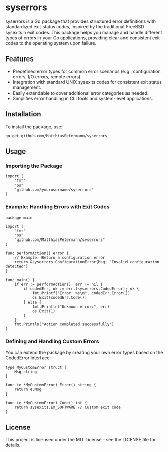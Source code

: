 # syserrors

syserrors is a Go package that provides structured error definitions with
standardized exit status codes, inspired by the traditional FreeBSD sysexits.h
exit codes. This package helps you manage and handle different types of errors
in your Go applications, providing clear and consistent exit codes to the
operating system upon failure.

## Features

- Predefined error types for common error scenarios (e.g., configuration
errors, I/O errors, remote errors).
- Integration with standard UNIX sysexits codes for consistent exit status
management.
- Easily extendable to cover additional error categories as needed.
- Simplifies error handling in CLI tools and system-level applications.

## Installation

To install the package, use:

```
go get github.com/MatthiasPetermann/syserrors
```

## Usage

### Importing the Package

```
import (
    "fmt"
    "os"
    "github.com/yourusername/syserrors"
)
```

### Example: Handling Errors with Exit Codes

```
package main

import (
    "fmt"
    "os"
    "github.com/MatthiasPetermann/syserrors"
)

func performAction() error {
    // Example: Return a configuration error
    return &syserrors.ConfigurationError{Msg: "Invalid configuration detected"}
}

func main() {
    if err := performAction(); err != nil {
        if codedErr, ok := err.(syserrors.CodedError); ok {
            fmt.Printf("Error: %s\n", codedErr.Error())
            os.Exit(codedErr.Code())
        } else {
            fmt.Println("Unknown error:", err)
            os.Exit(1)
        }
    }
    fmt.Println("Action completed successfully")
}
```

### Defining and Handling Custom Errors

You can extend the package by creating your own error types based on the CodedError interface:

```
type MyCustomError struct {
    Msg string
}

func (e *MyCustomError) Error() string {
    return e.Msg
}

func (e *MyCustomError) Code() int {
    return sysexits.EX_SOFTWARE // Custom exit code
}
```
## License

This project is licensed under the MIT License - see the LICENSE file for
details.
